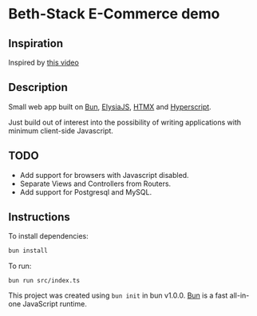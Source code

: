 # Beth-Stack E-Commerce demo

## Inspiration

Inspired by [this video](https://www.youtube.com/watch?v=cpzowDDJj24)

## Description

Small web app built on [Bun](https://bun.sh/), [ElysiaJS](https://elysiajs.com/), [HTMX](https://htmx.org/) and [Hyperscript](https://hyperscript.org/).

Just build out of interest into the possibility of writing applications with minimum client-side Javascript.

## TODO

- Add support for browsers with Javascript disabled.
- Separate Views and Controllers from Routers.
- Add support for Postgresql and MySQL.

## Instructions

To install dependencies:

```bash
bun install
```

To run:

```bashk
bun run src/index.ts
```

This project was created using `bun init` in bun v1.0.0. [Bun](https://bun.sh) is a fast all-in-one JavaScript runtime.
